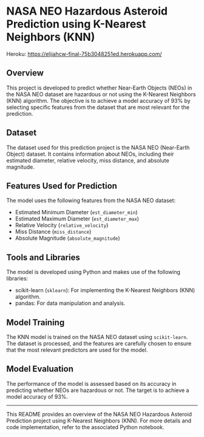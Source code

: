 # NASA NEO Hazardous Asteroid Prediction using K-Nearest Neighbors (KNN)

Heroku:
https://elijahcw-final-75b3048251ed.herokuapp.com/

## Overview

This project is developed to predict whether Near-Earth Objects (NEOs) in the NASA NEO dataset are hazardous or not using the K-Nearest Neighbors (KNN) algorithm. The objective is to achieve a model accuracy of 93% by selecting specific features from the dataset that are most relevant for the prediction.

## Dataset

The dataset used for this prediction project is the NASA NEO (Near-Earth Object) dataset. It contains information about NEOs, including their estimated diameter, relative velocity, miss distance, and absolute magnitude.

## Features Used for Prediction

The model uses the following features from the NASA NEO dataset:

- Estimated Minimum Diameter (`est_diameter_min`)
- Estimated Maximum Diameter (`est_diameter_max`)
- Relative Velocity (`relative_velocity`)
- Miss Distance (`miss_distance`)
- Absolute Magnitude (`absolute_magnitude`)

## Tools and Libraries

The model is developed using Python and makes use of the following libraries:

- scikit-learn (`sklearn`): For implementing the K-Nearest Neighbors (KNN) algorithm.
- pandas: For data manipulation and analysis.

## Model Training

The KNN model is trained on the NASA NEO dataset using `scikit-learn`. The dataset is processed, and the features are carefully chosen to ensure that the most relevant predictors are used for the model.

## Model Evaluation

The performance of the model is assessed based on its accuracy in predicting whether NEOs are hazardous or not. The target is to achieve a model accuracy of 93%.

---

This README provides an overview of the NASA NEO Hazardous Asteroid Prediction project using K-Nearest Neighbors (KNN). For more details and code implementation, refer to the associated Python notebook.
